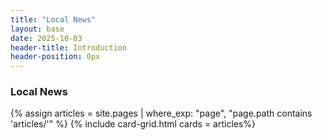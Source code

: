 ```yaml
---
title: "Local News"
layout: base
date: 2025-10-03
header-title: Introduction
header-position: 0px
---
```


### Local News

{% assign articles = site.pages | where_exp: "page", "page.path contains 'articles/'" %}
{% include card-grid.html cards = articles%}


